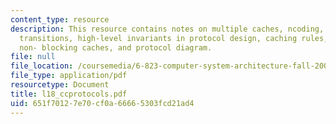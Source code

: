 ```yaml
---
content_type: resource
description: This resource contains notes on multiple caches, ncoding, implications,
  transitions, high-level invariants in protocol design, caching rules, rules, messages,
  non- blocking caches, and protocol diagram.
file: null
file_location: /coursemedia/6-823-computer-system-architecture-fall-2005/651f70127e70cf0a66665303fcd21ad4_l18_ccprotocols.pdf
file_type: application/pdf
resourcetype: Document
title: l18_ccprotocols.pdf
uid: 651f7012-7e70-cf0a-6666-5303fcd21ad4
---
```

